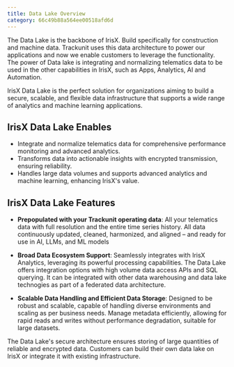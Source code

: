 ```yaml
---
title: Data Lake Overview
category: 66c49b88a564ee00518afd6d
---
```


The Data Lake is the backbone of IrisX. Build specifically for construction and machine data. Trackunit uses this data architecture to power our applications and now we enable customers to leverage the functionality. The power of Data lake is integrating and normalizing telematics data to be used in the other capabilities in IrisX, such as Apps, Analytics, AI and Automation.

IrisX Data Lake is the perfect solution for organizations aiming to build a secure, scalable, and flexible data infrastructure that supports a wide range of analytics and machine learning applications.

## IrisX Data Lake Enables
- Integrate and normalize telematics data for comprehensive performance monitoring and advanced analytics.
- Transforms data into actionable insights with encrypted transmission, ensuring reliability. 
- Handles large data volumes and supports advanced analytics and machine learning, enhancing IrisX's value.

## IrisX Data Lake Features
- **Prepopulated with your Trackunit operating data**: All your telematics data with full resolution and the entire time series history. All data continuously updated, cleaned, harmonized, and aligned – and ready for use in AI, LLMs, and ML models
        
-  **Broad Data Ecosystem Support**: Seamlessly integrates with IrisX Analytics, leveraging its powerful processing capabilities. The Data Lake offers integration options with high volume data access APIs and SQL querying. It can be integrated with other data warehousing and data lake technogies as part of a federated data architecture.
        
-  **Scalable Data Handling and Efficient Data Storage**: Designed to be robust and scalable, capable of handling diverse environments and scaling as per business needs. Manage metadata efficiently, allowing for rapid reads and writes without performance degradation, suitable for large datasets.


The Data Lake's secure architecture ensures storing of large quantities of reliable and encrypted data. Customers can build their own data lake on IrisX or integrate it with existing infrastructure.